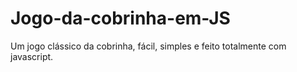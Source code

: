 # Jogo-da-cobrinha-em-JS
Um jogo clássico da cobrinha, fácil, simples e feito totalmente com javascript.
